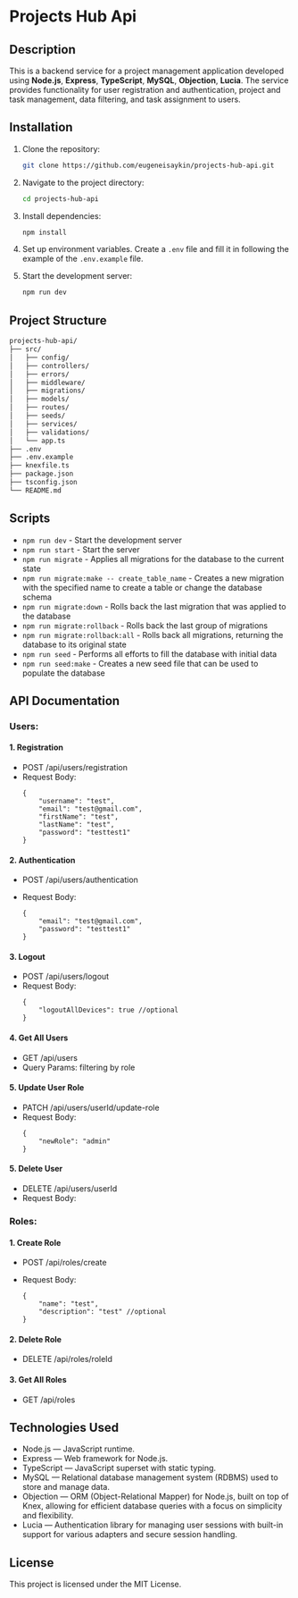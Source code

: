 # Projects Hub Api

## Description

This is a backend service for a project management application developed using **Node.js**, **Express**, **TypeScript**, **MySQL**, **Objection**, **Lucia**. The service provides functionality for user registration and authentication, project and task management, data filtering, and task assignment to users.

## Installation

1. Clone the repository:

   ```bash
   git clone https://github.com/eugeneisaykin/projects-hub-api.git
   ```

2. Navigate to the project directory:

   ```bash
   cd projects-hub-api
   ```

3. Install dependencies:

   ```bash
   npm install
   ```

4. Set up environment variables. Create a `.env` file and fill it in following the example of the `.env.example` file.

5. Start the development server:

   ```bash
   npm run dev
   ```

## Project Structure

```bash
projects-hub-api/
├── src/
│   ├── config/
│   ├── controllers/
│   ├── errors/
│   ├── middleware/
│   ├── migrations/
│   ├── models/
│   ├── routes/
│   ├── seeds/
│   ├── services/
│   ├── validations/
│   └── app.ts
├── .env
├── .env.example
├── knexfile.ts
├── package.json
├── tsconfig.json
└── README.md
```

## Scripts

- `npm run dev` - Start the development server
- `npm run start` - Start the server
- `npm run migrate` - Applies all migrations for the database to the current state
- `npm run migrate:make -- create_table_name` - Creates a new migration with the specified name to create a table or change the database schema
- `npm run migrate:down` - Rolls back the last migration that was applied to the database
- `npm run migrate:rollback` - Rolls back the last group of migrations
- `npm run migrate:rollback:all` - Rolls back all migrations, returning the database to its original state
- `npm run seed` - Performs all efforts to fill the database with initial data
- `npm run seed:make` - Creates a new seed file that can be used to populate the database

## API Documentation

### Users:

#### 1. Registration

- POST /api/users/registration
- Request Body:
  ```
  {
      "username": "test",
      "email": "test@gmail.com",
      "firstName": "test",
      "lastName": "test",
      "password": "testtest1"
  }
  ```

#### 2. Authentication

- POST /api/users/authentication
- Request Body:

  ```
  {
      "email": "test@gmail.com",
      "password": "testtest1"
  }
  ```

#### 3. Logout

- POST /api/users/logout
- Request Body:
  ```
  {
      "logoutAllDevices": true //optional
  }
  ```

#### 4. Get All Users

- GET /api/users
- Query Params: filtering by role

#### 5. Update User Role

- PATCH /api/users/userId/update-role
- Request Body:
  ```
  {
      "newRole": "admin"
  }
  ```

#### 5. Delete User

- DELETE /api/users/userId
- Request Body:

### Roles:

#### 1. Create Role

- POST /api/roles/create
- Request Body:

  ```
  {
      "name": "test",
      "description": "test" //optional
  }
  ```

#### 2. Delete Role

- DELETE /api/roles/roleId

#### 3. Get All Roles

- GET /api/roles

## Technologies Used

- Node.js — JavaScript runtime.
- Express — Web framework for Node.js.
- TypeScript — JavaScript superset with static typing.
- MySQL — Relational database management system (RDBMS) used to store and manage data.
- Objection — ORM (Object-Relational Mapper) for Node.js, built on top of Knex, allowing for efficient database queries with a focus on simplicity and flexibility.
- Lucia — Authentication library for managing user sessions with built-in support for various adapters and secure session handling.

## License

This project is licensed under the MIT License.
